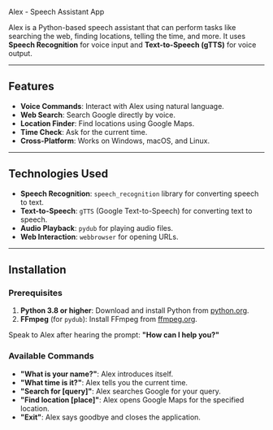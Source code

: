 

Alex - Speech Assistant App

Alex is a Python-based speech assistant that can perform tasks like searching the web, finding locations, telling the time, and more. It uses **Speech Recognition** for voice input and **Text-to-Speech (gTTS)** for voice output.

---

## **Features**
- **Voice Commands**: Interact with Alex using natural language.
- **Web Search**: Search Google directly by voice.
- **Location Finder**: Find locations using Google Maps.
- **Time Check**: Ask for the current time.
- **Cross-Platform**: Works on Windows, macOS, and Linux.

---

## **Technologies Used**
- **Speech Recognition**: `speech_recognition` library for converting speech to text.
- **Text-to-Speech**: `gTTS` (Google Text-to-Speech) for converting text to speech.
- **Audio Playback**: `pydub` for playing audio files.
- **Web Interaction**: `webbrowser` for opening URLs.

---

## **Installation**

### **Prerequisites**
1. **Python 3.8 or higher**: Download and install Python from [python.org](https://www.python.org/downloads/).
2. **FFmpeg** (for `pydub`): Install FFmpeg from [ffmpeg.org](https://ffmpeg.org/download.html).


Speak to Alex after hearing the prompt: **"How can I help you?"**

### **Available Commands**
- **"What is your name?"**: Alex introduces itself.
- **"What time is it?"**: Alex tells you the current time.
- **"Search for [query]"**: Alex searches Google for your query.
- **"Find location [place]"**: Alex opens Google Maps for the specified location.
- **"Exit"**: Alex says goodbye and closes the application.

